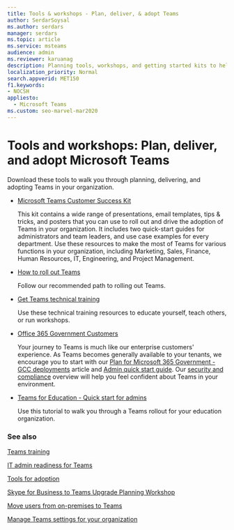 ```yaml
---
title: Tools & workshops - Plan, deliver, & adopt Teams
author: SerdarSoysal
ms.author: serdars
manager: serdars
ms.topic: article
ms.service: msteams
audience: admin
ms.reviewer: karuanag
description: Planning tools, workshops, and getting started kits to help organizations get started with Microsoft Teams.
localization_priority: Normal
search.appverid: MET150
f1.keywords:
- NOCSH
appliesto: 
  - Microsoft Teams
ms.custom: seo-marvel-mar2020
---
```


# Tools and workshops: Plan, deliver, and adopt Microsoft Teams

Download these tools to walk you through planning, delivering, and adopting Teams in your organization.


- [Microsoft Teams Customer Success Kit](https://aka.ms/TeamsCustomerSuccess)

    This kit contains a wide range of presentations, email templates, tips & tricks, and posters that you can use to roll out and drive the adoption of Teams in your organization. It includes two quick-start guides for administrators and team leaders, and use case examples for every department. Use these resources to make the most of Teams for various functions in your organization, including Marketing, Sales, Finance, Human Resources, IT, Engineering, and Project Management.

- [How to roll out Teams](How-to-roll-out-teams.md)

    Follow our recommended path to rolling out Teams.

- [Get Teams technical training](https://aka.ms/TeamsAcademy)

    Use these technical training resources to educate yourself, teach others, or run workshops.

- [Office 365 Government Customers](plan-for-government-gcc.md)

   Your journey to Teams is much like our enterprise customers' experience. As Teams becomes generally available to your tenants, we encourage you to start with our [Plan for Microsoft 365 Government - GCC deployments](plan-for-government-gcc.md) article and [Admin quick start guide](https://download.microsoft.com/download/F/3/9/F39B4F10-5720-4516-87E1-91E5A5678EFB/MicrosoftTeams-AdminQuickStart-EnableTeams.docx). Our [security and compliance](security-compliance-overview.md) overview will help you feel confident about Teams in your environment.

- [Teams for Education - Quick start for admins](https://docs.microsoft.com/MicrosoftTeams/teams-quick-start-edu)

    Use this tutorial to walk you through a Teams rollout for your education organization.

### See also

[Teams training](training-microsoft-teams-landing-page.md)

[IT admin readiness for Teams](ITAdmin-readiness.md)

[Tools for adoption](adopt-tools-and-downloads.md)

[Skype for Business to Teams Upgrade Planning Workshop](https://www.microsoft.com/microsoft-365/partners/intelligentcommunications/skype-for-business-teams)

[Move users from on-premises to Teams](https://docs.microsoft.com/skypeforbusiness/hybrid/move-users-from-on-premises-to-teams)

[Manage Teams settings for your organization](enable-features-office-365.md)


